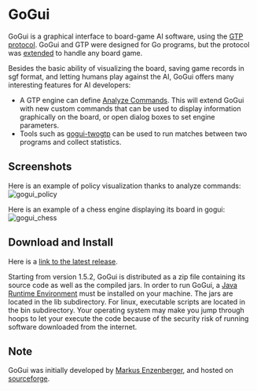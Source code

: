 GoGui
=====

GoGui is a graphical interface to board-game AI software, using the [GTP
protocol](http://www.lysator.liu.se/~gunnar/gtp/). GoGui and GTP were designed
for Go programs, but the protocol was
[extended](https://www.kayufu.com/gogui/rules.html) to handle any board game.

Besides the basic ability of visualizing the board, saving game records in sgf
format, and letting humans play against the AI, GoGui offers many interesting
features for AI developers:

 - A GTP engine can define
[Analyze Commands](https://www.kayufu.com/gogui/analyze.html). This will
extend GoGui with new custom commands that can be used to display information
graphically on the board, or open dialog boxes to set engine parameters.
 - Tools such as [gogui-twogtp](https://www.kayufu.com/gogui/reference-twogtp.html) can be used to run matches between two programs and collect statistics.

Screenshots
-----------

Here is an example of policy visualization thanks to analyze commands:
![gogui_policy](https://www.kayufu.com/files/go_policy.png)

Here is an example of a chess engine displaying its board in gogui:
![gogui_chess](https://www.kayufu.com/files/gogui_chess.jpg)

Download and Install
--------------------

Here is a [link to the latest release](https://github.com/Remi-Coulom/gogui/releases/tag/v1.5.1).

Starting from version 1.5.2, GoGui is distributed as a zip file containing its
source code as well as the compiled jars. In order to run GoGui, a [Java
Runtime Environment](https://www.java.com/) must be installed on your machine.
The jars are located in the lib subdirectory. For linux, executable scripts are
located in the bin subdirectory. Your operating system may make you jump
through hoops to let your execute the code because of the security risk of
running software downloaded from the internet.

Note
----
GoGui was initially developed by [Markus Enzenberger](https://github.com/enz), and hosted on [sourceforge](http://gogui.sourceforge.net/).
